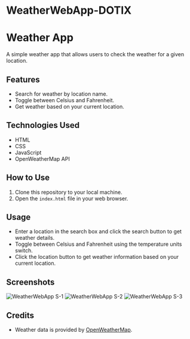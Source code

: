 # WeatherWebApp-DOTIX

# Weather App

A simple weather app that allows users to check the weather for a given location.

## Features

- Search for weather by location name.
- Toggle between Celsius and Fahrenheit.
- Get weather based on your current location.

## Technologies Used

- HTML
- CSS
- JavaScript
- OpenWeatherMap API

## How to Use

1. Clone this repository to your local machine.
2. Open the `index.html` file in your web browser.

## Usage

- Enter a location in the search box and click the search button to get weather details.
- Toggle between Celsius and Fahrenheit using the temperature units switch.
- Click the location button to get weather information based on your current location.

## Screenshots
![WeatherWebApp S-1](https://github.com/mrpp2001/WeatherWebApp-DOTIX/assets/77163888/7c3cf758-76ab-4b15-91cd-5f1a06f956fd)
![WeatherWebApp S-2](https://github.com/mrpp2001/WeatherWebApp-DOTIX/assets/77163888/16c4cdb3-8c96-4f2f-abce-914c27efcab5)
![WeatherWebApp S-3](https://github.com/mrpp2001/WeatherWebApp-DOTIX/assets/77163888/d3e67ef7-1ae8-4928-9cb1-ea289f948258)

## Credits

- Weather data is provided by [OpenWeatherMap](https://openweathermap.org/).


